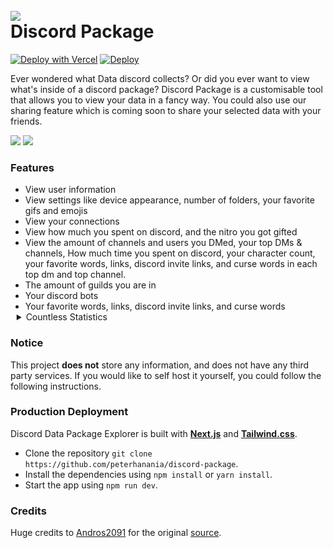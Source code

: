<h1 align="left">
 <br>
  <a href="https://github.com/peterhanania"><img src="https://i.imgur.com/y588rBZ.png"></a>
  <br>
  Discord Package
  <br>
</h1>


<div align=left>

<a>[![Deploy with Vercel](https://vercel.com/button)](https://vercel.com/new/clone?repository-url=https://github.com/peterhanania/Discord-Package)</a>
<a>
[![Deploy](https://www.herokucdn.com/deploy/button.svg)](https://heroku.com/deploy?template=https://github.com/peterhanania/discord-package)</a>


</div>

Ever wondered what Data discord collects? Or did you ever want to view what's inside of a discord package? Discord Package is a customisable tool that allows you to view your data in a fancy way. You could also use our sharing feature which is coming soon to share your selected data with your friends.

<image src="https://i.imgur.com/t6NhI2z.png" />
<image src="https://i.imgur.com/6oyu9B8.png" />

### Features
<ul>
<li>View user information</li><li>View settings like device appearance, number of folders, your favorite gifs and emojis</li><li>View your connections</li><li>View how much you spent on discord, and the nitro you got gifted</li><li>View the amount of channels and users you DMed, your top DMs & channels, How much time you spent on discord, your character count, your favorite words, links, discord invite links, and curse words in each top dm and top channel. </li>
<li>The amount of guilds you are in</li>
<li>Your discord bots</li><li>Your favorite words, links, discord invite links, and curse words</li>
<details ><summary style="cursor: pointer; margin-left: -14px" >Countless Statistics</summary><li>Accepted Instant Invites</li>
<li>Updated Activities</li>
<li>Added Channel Recipients</li>
<li>Reactions Added</li>
<li>Crashed Apps</li>
<li>Closed Applications</li>
<li>Created Applications</li>
<li>Deleted Applications</li>
<li>Opened Apps</li>
<li>Abused Bots</li>
<li>Compromised Bot Tokens</li>
<li>Reported Calls</li>
<li>Served Captchas</li>
<li>Solved Captchas</li>
<li>Closed Change Logs</li>
<li>Opened Change Logs</li>
<li>Deleted Channels</li>
<li>Opened Channels</li>
<li>Updated Channel Permissions Overwrites</li>
<li>Updated Channels</li>
<li>Closed Tutorials</li>
<li>Copied Instant Invites</li>
<li>Created Channels</li>
<li>Created Emojis</li>
<li>Created Guilds</li>
<li>Opened Create Guild Modal</li>
<li>Created Instant Invites</li>
<li>Updated Custom Statuses</li>
<li>Completed Data Package Requests</li>
<li>Deleted Emojis</li>
<li>Deleted Guilds</li>
<li>Viewed Discord's Dev Portal</li>
<li>Viewed Direct Messages</li>
<li>Emails Opened</li>
<li>Sent Emails</li>
<li>Received External Dynamic Links</li>
<li>Viewed Friend Requests</li>
<li>Failed Friend Requests</li>
<li>Viewed Friends List</li>
<li>Copied Gift Codes</li>
<li>Created Gift Codes</li>
<li>Revoked Gift Codes</li>
<li>Sent Gift Codes</li>
<li>Added Bots</li>
<li>Viewed Guild Discovery</li>
<li>Clicked Guild Insights Settings CTA</li>
<li>Joined Guilds</li>
<li>Updated Guild Members</li>
<li>Updated Guild Roles</li>
<li>Viewed Guild Settings Discovery</li>
<li>Updated Guild Settings</li>
<li>Viewed Guilds</li>
<li>Clicked Inbox Channels</li>
<li>Opened Invite Apps</li>
<li>Opened Invites</li>
<li>Sent Invites</li>
<li>Viewed Invites</li>
<li>Joined Calls</li>
<li>Viewed Join Guild Modal</li>
<li>Joined Voice Channels</li>
<li>Toggled Keyboard Mode</li>
<li>Used Keyboard Shortcuts</li>
<li>Left Guilds</li>
<li>Left Voice Channels</li>
<li>Attempted Logins</li>
<li>Successful Logins</li>
<li>Viewed Member List</li>
<li>Updated Message Attachments</li>
<li>Edited Messages</li>
<li>Edited Messages using Up Arrow</li>
<li>Dismissed Modals</li>
<li>Detected new Login Locations</li>
<li>Clicked Notifications</li>
<li>Updated Notification Settings</li>
<li>Accepted OAuth2 Authorizations</li>
<li>Viewed OAuth2 Authorizations</li>
<li>Opened Modals</li>
<li>Opened Popouts</li>
<li>Requested Permissions</li>
<li>Messages Pinned</li>
<li>Viewed Promotions</li>
<li>Removed Reactions</li>
<li>Started Replies</li>
<li>Calls Rang</li>
<li>Failed Screensharing</li>
<li>Closed Searches</li>
<li>Opened Searches</li>
<li>Expanded Search Results</li>
<li>Changed Search Results Sort</li>
<li>Viewed Search Results</li>
<li>Started Searches</li>
<li>Sent Messages</li>
<li>Used Slash Commands</li>
<li>Started Calls</li>
<li>Canceled Subscriptions</li>
<li>Completed Transactions</li>
<li>Notes Updated</li>
<li>Updated User Settings</li>
<li>Updated User Accounts</li>
<li>Updated your Avatar</li>
<li>Updated User Phone Numbers</li>
<li>Ended Streams</li>
<li>Started Streams</li>
<li>Selected View As Roles</li>
<li>Disconnected From Voice</li>
<li>Created Webhooks</li>
<li>Deleted Webhooks</li></details>
</ul>

### Notice
This project **does not** store any information, and does not have any third party services. If you would like to self host it yourself, you could follow the following instructions.


###  Production Deployment

Discord Data Package Explorer is built with **[Next.js](https://nextjs.org/)** and **[Tailwind.css](https://tailwindcss.com/)**.

* Clone the repository `git clone https://github.com/peterhanania/discord-package`.
* Install the dependencies using `npm install` or `yarn install`.
* Start the app using `npm run dev`.

### Credits
Huge credits to [Andros2091](https://github.com/Androz2091) for the original [source](https://github.com/Androz2091/discord-data-package-explorer). 
